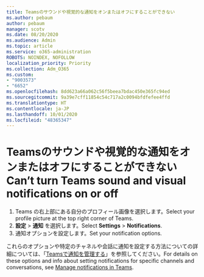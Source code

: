 ```yaml
---
title: Teamsのサウンドや視覚的な通知をオンまたはオフにすることができない
ms.author: pebaum
author: pebaum
manager: scotv
ms.date: 08/20/2020
ms.audience: Admin
ms.topic: article
ms.service: o365-administration
ROBOTS: NOINDEX, NOFOLLOW
localization_priority: Priority
ms.collection: Adm_O365
ms.custom:
- "9003573"
- "6652"
ms.openlocfilehash: 8dd623a66a062c56f5beea7bdac450e365fc94ed
ms.sourcegitcommit: 9a39e7cff11854c54c717a2c0094bfdfefee4ffd
ms.translationtype: HT
ms.contentlocale: ja-JP
ms.lasthandoff: 10/01/2020
ms.locfileid: "48365347"
---
```

# <a name="cant-turn-teams-sound-and-visual-notifications-on-or-off"></a><span data-ttu-id="74cb1-102">Teamsのサウンドや視覚的な通知をオンまたはオフにすることができない</span><span class="sxs-lookup"><span data-stu-id="74cb1-102">Can’t turn Teams sound and visual notifications on or off</span></span>

1. <span data-ttu-id="74cb1-103">Teams の右上部にある自分のプロフィール画像を選択します。</span><span class="sxs-lookup"><span data-stu-id="74cb1-103">Select your profile picture at the top right corner of Teams.</span></span>
2. <span data-ttu-id="74cb1-104">**設定** > **通知** を選択します。</span><span class="sxs-lookup"><span data-stu-id="74cb1-104">Select  **Settings** > **Notifications**.</span></span>
3. <span data-ttu-id="74cb1-105">通知オプションを設定します。</span><span class="sxs-lookup"><span data-stu-id="74cb1-105">Set your notification options.</span></span>

<span data-ttu-id="74cb1-106">これらのオプションや特定のチャネルや会話に通知を設定する方法についての詳細については、「[Teamsで通知を管理する](https://support.microsoft.com/office/manage-notifications-in-teams-1cc31834-5fe5-412b-8edb-43fecc78413d)」を参照してください。</span><span class="sxs-lookup"><span data-stu-id="74cb1-106">For details on these options and info about setting notifications for specific channels and conversations, see  [Manage notifications in Teams](https://support.microsoft.com/office/manage-notifications-in-teams-1cc31834-5fe5-412b-8edb-43fecc78413d).</span></span>
